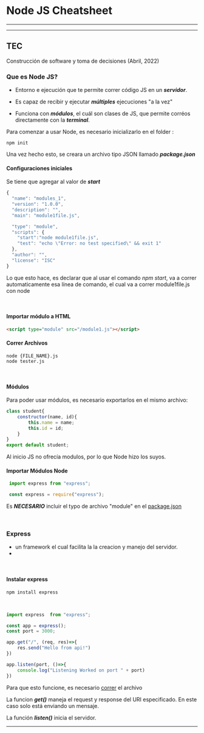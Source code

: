 # Node JS Cheatsheet

- - -

- - -
## TEC
Construcción de software y toma de decisiones (Abril, 2022)
&nbsp;

### Que es Node JS?
- Entorno e ejecución que te permite correr código JS en un ***servidor***.

- Es capaz de recibir y ejecutar  ***múltiples*** ejecuciones "a la vez"
- Funciona con ***módulos***, el cuál son clases de JS, que permite corréos directamente con la ***terminal***.

Para comenzar a usar Node, es necesario inicializarlo en el folder :
```
npm init
```
Una vez hecho esto, se creara un archivo tipo JSON llamado ***package.json***


#### Configuraciones iniciales
Se tiene que agregar al valor de ***start***

```javascript
{
  "name": "modules_1",
  "version": "1.0.0",
  "description": "",
  "main": "module1file.js",

  "type": "module",
  "scripts": {
    "start":"node module1file.js",
    "test": "echo \"Error: no test specified\" && exit 1"
  },
  "author": "",
  "license": "ISC"
}
```
Lo que esto hace, es declarar que al usar el comando *npm start*, va a correr automaticamente esa línea de comando, el cual va a correr module1file.js con node

&nbsp;


#### Importar módulo a HTML
```HTML
<script type="module" src="/module1.js"></script>
```

#### Correr Archivos

```
node {FILE_NAME}.js
node tester.js
```
&nbsp;


#### Módulos

Para poder usar módulos, es necesario exportarlos en el mismo archivo:
```javascript
class student{
    constructor(name, id){
        this.name = name;
        this.id = id;
    }
}
export default student;
```

Al inicio JS no ofrecía modulos, por lo que Node hizo los suyos. 

#### Importar Módulos Node
```javascript
 import express from "express";

 const express = require("express");

```
Es ***NECESARIO*** incluir el typo de archivo "module" en el [package.json](#configuraciones-iniciales)

&nbsp;

### Express
- un framework el cual facilita la la creacion y manejo del servidor.
- 
&nbsp;  
 
#### Instalar express

```
npm install express
```



&nbsp;

```javascript
import express  from "express";

const app = express();
const port = 3000;

app.get("/", (req, res)=>{
    res.send("Hello from api!")
})

app.listen(port, ()=>{
    console.log("Listening Worked on port " + port)
})

```

Para que esto funcione, es necesario [correr](#correr-archivos) el archivo

La funcion ***get()*** maneja el request y response del URI especificado. En este caso solo está enviando un mensaje.

La función ***listen()*** inicia el servidor.


- - -